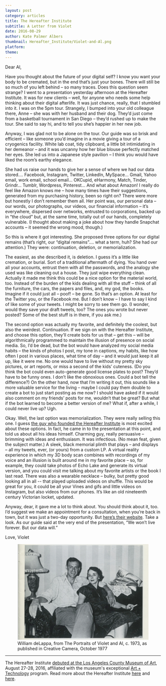 ```yaml
---
layout: post
category: articles
title: The Hereafter Institute
subtitle: A Letter from Violet
date: 2016-08-29
author: Kate Palmer Albers
thumbnail: Hereafter_Institute/Violet-and-Al.png
platform: 
theme:
---
```

Dear Al,

Have you thought about the future of your digital self? I know you want your body to be cremated, but in the end that’s just your bones. There will still be so much of you left behind – so many traces. Does this question seem strange? I went to a presentation yesterday afternoon at the Hereafter Institute. It was for new clients – well, for anyone who needs some help thinking about their digital afterlife. It was just chance, really, that I stumbled into it. I was on the 5pm tour. Strangely, I bumped into your old colleague there, Anne – she was with her husband and their dog. They’d just come from a basketball tournament in San Diego – they’d rushed up to make the tour. She said to say hi, and to tell you she’s happier in her new job. 

Anyway, I was glad not to be alone on the tour. Our guide was so brisk and efficient – like someone you’d imagine in a movie giving a tour of a cryogenics facility. White lab coat, tidy clipboard, a little bit intimidating in her demeanor – and it was uncanny how her blue blouse perfectly matched her eyes. She led us into a Japanese style pavilion – I think you would have liked the room’s earthy elegance. 

She had us raise our hands to give her a sense of where we had our data stored….
Facebook, Instagram, Twitter, LinkedIn, MySpace…
Gmail, Yahoo email, work email, school email…
OKCupid, eHarmony, Match, Tinder, Grindr…
Tumblr, Wordpress, Pinterest…
And what about Amazon! I really do feel like Amazon knows me – how many times have their suggestions, generated from my purchasing history, been so right on? 
There were more but honestly I don’t remember them all. Her point was, our personal data – our words, our photographs, our videos, our financial information – it’s everywhere, dispersed over networks, entrusted to corporations, backed up in “the cloud” but, at the same time, totally out of our hands, completely vulnerable. (I thought about making a joke about how they handle Snapchat accounts – it seemed the wrong mood, though.)

So this is where it got interesting. She proposed three options for our digital remains (that’s right, our “digital remains”…. what a term, huh? She had our attention.) They were: continuation, deletion, or memorialization.

The easiest, as she described it, is deletion. I guess it’s a little like cremation, or burial. Sort of a traditional aftermath of dying. You hand over all your accounts, entrust them with all the passwords, and the analogy she used was like cleaning out a house. They just wipe everything clean. Actually it made me think this could be a nice option for the material world, too. Instead of the burden of the kids dealing with all the stuff – think of all the furniture, the cars, the papers and files, and, my god, the books. Imagine if it could just all – poof! – be gone. So that’s an option. At least for the Twitter you, or the Facebook me. But I don’t know – I have to say I kind of like some of your tweets. I might be sorry to see them go. (I wonder, would they save your draft tweets, too? The ones you wrote but never posted? Some of the best stuff is in there, if you ask me.) 

The second option was actually my favorite, and definitely the coolest, but also the weirdest. Continuation. If we sign on with the Hereafter Institute, and choose this option, they’ll create bots for us that – get this – will be algorithmically programmed to maintain the illusion of presence on social media. So, I’d be dead, but the bot would have analyzed my social media habits – the kinds of photos I post, my tone in captions, my habits, like how often I post in various places, what time of day – and it would just keep it all up, like it were me. No one would have to live without my pretty sky pictures, or art reports, or miss a second of the kids’ cuteness. (Do you think the bot could even auto-generate good license plates to post? They’d have to be funny ones. I don’t like the obnoxious ones. Could a bot tell the difference?) On the other hand, now that I’m writing it out, this sounds like a more valuable service for the living – maybe I could pay them double to create a bot to just start posting as me now? I should have asked if it would also comment on my friends’ posts for me, wouldn’t that be great? But what if the bot learned to become a better version of me? What if, after a while, I could never live up?
Ugh.

Okay. Well, the last option was memorialization. They were really selling this one. I guess [the guy who founded the Hereafter Institute](http://www.gabebc.com/) is most excited about these options. In fact, he came in to the presentation at this point, and told us about all his ideas himself. Charming guy, really persuasive – brimming with ideas and enthusiasm. It was infectious. (No mean feat, given the subject matter.) A sleek, black memorial plinth that plays – and displays – all my tweets, ever, (or yours) from a custom LP. A virtual reality experience in which my 3D body scan combines with recordings of my voice and an illusion is built around me in my favorite place – so, for example, they could take photos of Echo Lake and generate its virtual version, and you could visit me talking about my favorite artists or the book I last read. There was also a wearable necklace – bulky, but pretty good looking all in all -- that played uploaded videos on shuffle. This would be great for you, it could be all your Vines and gifs and little videos on Instagram, but also videos from our phones. It’s like an old nineteenth century Victorian locket, updated. 

Anyway, dear, it gave me a lot to think about. You should think about it, too. I’d suggest we make an appointment for a consultation, when you’re back in town, but it was just a two-day opportunity. But [here’s their website](http://www.hereafterinstitute.com/). Take a look. As our guide said at the very end of the presentation, “We won’t live forever. But our data will.”

Love, Violet



<figure class="figure">
	<img src="../assets/images/Hereafter_Institute/Violet-and-Al.png" alt="So cute!" />
	<figcaption>
	William deLappa, from The Portraits of Violet and Al, c. 1973, 
	as published in Creative Camera, October 1977
	</figcaption>
</figure>

**************
The Hereafter Institute [debuted at the Los Angeles County Museum of Art](http://www.lacma.org/about-hereafter-institute), August 27-28, 2016, affiliated with the museum's exceptional [Art + Technology](http://www.lacma.org/lab) program. Read more about the Hereafter Institute [here](http://laist.com/2016/08/23/hereafter_lacma.php) and [here](http://thecreatorsproject.vice.com/blog/hereafter-institute-digital-remains-death-online-art-project).




